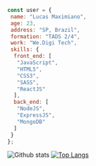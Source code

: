 ``` javascript
const user = {
 name: "Lucas Maximiano",
 age: 23,
 address: "SP, Brazil",
 formation: "TADS 2/4",
 work: "We.Digi Tech",
 skills: {
  front_end: [
   "JavaScript",
   "HTML5",
   "CSS3",
   "SASS",
   "ReactJS"
  ],
  back_end: [
   "NodeJS",
   "ExpressJS",
   "MongoDB"
  ]
 }
};

```
![Github stats](https://github-readme-stats.vercel.app/api?username=sr-max&hide=issues&theme=gruvbox&show_icons=true&hide_border=false&count_private=true&include_all_commits=true&line_height=24.5)
[![Top Langs](https://github-readme-stats.vercel.app/api/top-langs/?username=sr-max&layout=compact&theme=gruvbox&langs_count=10)](https://github.com/AlineBastos/github-readme-stats)
